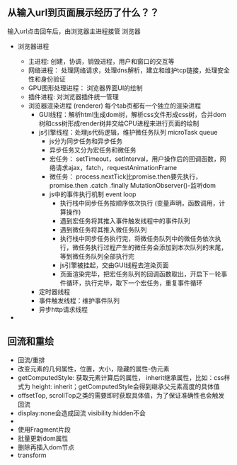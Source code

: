 
## 从输入url到页面展示经历了什么？？

输入url点击回车后，由浏览器主进程接管
浏览器
 - 浏览器进程
   - 主进程: 创建，协调，销毁进程，用户和窗口的交互等
   - 网络进程： 处理网络请求，处理dns解析，建立和维护tcp链接，处理安全性和身份验证
   - GPU图形处理进程： 浏览器界面UI的绘制
   - 插件进程: 对浏览器插件统一管理
   - 浏览器渲染进程 (renderer) 每个tab页都有一个独立的渲染进程
     - GUI线程：解析html生成dom树，解析css文件形成css树，合并dom树和css树形成render树并交给CPU进程来进行页面的绘制
     - js引擎线程：处理js代码逻辑，维护微任务队列 microTask queue
       - js分为同步任务和异步任务
       - 异步任务又分为宏任务和微任务
        - 宏任务： setTimeout，setInterval，用户操作后的回调函数，网络请求ajax，fatch，requestAnimationFrame
        - 微任务： process.nextTick比promise.then要先执行， promise.then .catch .finally MutationObserver()-监听dom
       - js中的事件执行机制 event loop
         - 执行栈中同步任务按顺序依次执行 (变量声明，函数调用，计算操作)
         - 遇到宏任务将其推入事件触发线程中的事件队列
         - 遇到微任务将其推入微任务队列
         - 执行栈中同步任务执行完，将微任务队列中的微任务依次执行，微任务执行过程产生的微任务会添加到本次队列的末尾，等到微任务队列全部执行完
         - js引擎被挂起，交由GUI线程去渲染页面
         - 页面渲染完毕，把宏任务队列的回调函数取出，开启下一轮事件循环，执行完毕，取下一个宏任务，重复事件循环
     - 定时器线程
     - 事件触发线程：维护事件队列
     - 异步http请求线程
     
- 









## 回流和重绘
 - 回流/重排
  - 改变元素的几何属性，位置，大小，隐藏的属性-伪元素
  - getComputedStyle: 获取元素计算后的属性， inherit继承属性，比如：css样式为 height: inherit；getComputedStyle会得到继承父元素高度的具体值
  - offsetTop, scrollTop之类的需要即时获取具体值，为了保证准确性也会触发回流
  - display:none会造成回流   visibility:hidden不会
  - 
   - 使用Fragment片段
   - 批量更新dom属性
   - 删除再插入dom节点
   - transform